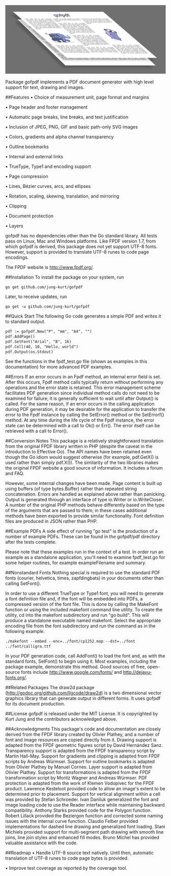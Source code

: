 ![gofpdf](image/logo_gofpdf.jpg?raw=true "gofpdf")

Package gofpdf implements a PDF document generator with high level support for
text, drawing and images.

##Features
• Choice of measurement unit, page format and margins

• Page header and footer management

• Automatic page breaks, line breaks, and text justification

• Inclusion of JPEG, PNG, GIF and basic path-only SVG images

• Colors, gradients and alpha channel transparency

• Outline bookmarks

• Internal and external links

• TrueType, Type1 and encoding support

• Page compression

• Lines, Bézier curves, arcs, and ellipses

• Rotation, scaling, skewing, translation, and mirroring

• Clipping

• Document protection

• Layers

gofpdf has no dependencies other than the Go standard library. All tests pass
on Linux, Mac and Windows platforms. Like FPDF version 1.7, from which gofpdf
is derived, this package does not yet support UTF-8 fonts. However, support is
provided to translate UTF-8 runes to code page encodings.

The FPDF website is http://www.fpdf.org/.

##Installation
To install the package on your system, run

```
go get github.com/jung-kurt/gofpdf
```

Later, to receive updates, run

```
go get -u github.com/jung-kurt/gofpdf
```

##Quick Start
The following Go code generates a simple PDF and writes it to standard output.

```
pdf := gofpdf.New("P", "mm", "A4", "")
pdf.AddPage()
pdf.SetFont("Arial", "B", 16)
pdf.Cell(40, 10, "Hello, world")
pdf.Output(os.Stdout)
```

See the functions in the fpdf_test.go file (shown as examples in this
documentation) for more advanced PDF examples.

##Errors
If an error occurs in an Fpdf method, an internal error field is set. After
this occurs, Fpdf method calls typically return without performing any
operations and the error state is retained. This error management scheme
facilitates PDF generation since individual method calls do not need to be
examined for failure; it is generally sufficient to wait until after Output()
is called. For the same reason, if an error occurs in the calling application
during PDF generation, it may be desirable for the application to transfer the
error to the Fpdf instance by calling the SetError() method or the SetErrorf()
method. At any time during the life cycle of the Fpdf instance, the error state
can be determined with a call to Ok() or Err(). The error itself can be
retrieved with a call to Error().

##Conversion Notes
This package is a relatively straightforward translation from the original FPDF
library written in PHP (despite the caveat in the introduction to Effective
Go). The API names have been retained even though the Go idiom would suggest
otherwise (for example, pdf.GetX() is used rather than simply pdf.X()). The
similarity of the two libraries makes the original FPDF website a good source
of information. It includes a forum and FAQ.

However, some internal changes have been made. Page content is built up using
buffers (of type bytes.Buffer) rather than repeated string concatenation.
Errors are handled as explained above rather than panicking. Output is
generated through an interface of type io.Writer or io.WriteCloser. A number of
the original PHP methods behave differently based on the type of the arguments
that are passed to them; in these cases additional methods have been exported
to provide similar functionality. Font definition files are produced in JSON
rather than PHP.

##Example PDFs
A side effect of running "go test" is the production of a number of example
PDFs. These can be found in the gofpdf/pdf directory after the tests complete.

Please note that these examples run in the context of a test. In order run an
example as a standalone application, you'll need to examine fpdf_test.go for
some helper routines, for example exampleFilename and summary.

##Nonstandard Fonts
Nothing special is required to use the standard PDF fonts (courier, helvetica,
times, zapfdingbats) in your documents other than calling SetFont().

In order to use a different TrueType or Type1 font, you will need to generate a
font definition file and, if the font will be embedded into PDFs, a compressed
version of the font file. This is done by calling the MakeFont function or
using the included makefont command line utility. To create the utility, cd
into the makefont subdirectory and run "go build". This will produce a
standalone executable named makefont. Select the appropriate encoding file from
the font subdirectory and run the command as in the following example.

```
./makefont --embed --enc=../font/cp1252.map --dst=../font ../font/calligra.ttf
```

In your PDF generation code, call AddFont() to load the font and, as with the
standard fonts, SetFont() to begin using it. Most examples, including the
package example, demonstrate this method. Good sources of free, open-source
fonts include http://www.google.com/fonts/ and http://dejavu-fonts.org/.

##Related Packages
The draw2d package (http://godoc.org/github.com/llgcode/draw2d) is a two
dimensional vector graphics library that can generate output in different
forms. It uses gofpdf for its document production.

##License
gofpdf is released under the MIT License. It is copyrighted by Kurt Jung and
the contributors acknowledged above.

##Acknowledgments
This package's code and documentation are closely derived from the FPDF library
created by Olivier Plathey, and a number of font and image resources are copied
directly from it. Drawing support is adapted from the FPDF geometric figures
script by David Hernández Sanz. Transparency support is adapted from the FPDF
transparency script by Martin Hall-May. Support for gradients and clipping is
adapted from FPDF scripts by Andreas Würmser. Support for outline bookmarks is
adapted from Olivier Plathey by Manuel Cornes. Layer support is adapted from
Olivier Plathey. Support for transformations is adapted from the FPDF
transformation script by Moritz Wagner and Andreas Würmser. PDF protection is
adapted from the work of Klemen Vodopivec for the FPDF product. Lawrence
Kesteloot provided code to allow an image's extent to be determined prior to
placement. Support for vertical alignment within a cell was provided by Stefan
Schroeder. Ivan Daniluk generalized the font and image loading code to use the
Reader interface while maintaining backward compatibility. Anthony Starks
provided code for the Polygon function. Robert Lillack provided the Beziergon
function and corrected some naming issues with the internal curve function.
Claudio Felber provided implementations for dashed line drawing and generalized
font loading. Stani Michiels provided support for multi-segment path drawing
with smooth line joins, line join styles and enhanced fill modes. Bruno Michel
has provided valuable assistance with the code.

##Roadmap
• Handle UTF-8 source text natively. Until then, automatic translation of
UTF-8 runes to code page bytes is provided.

• Improve test coverage as reported by the coverage tool.



[1]: http://godoc.org/github.com/jung-kurt/gofpdf
